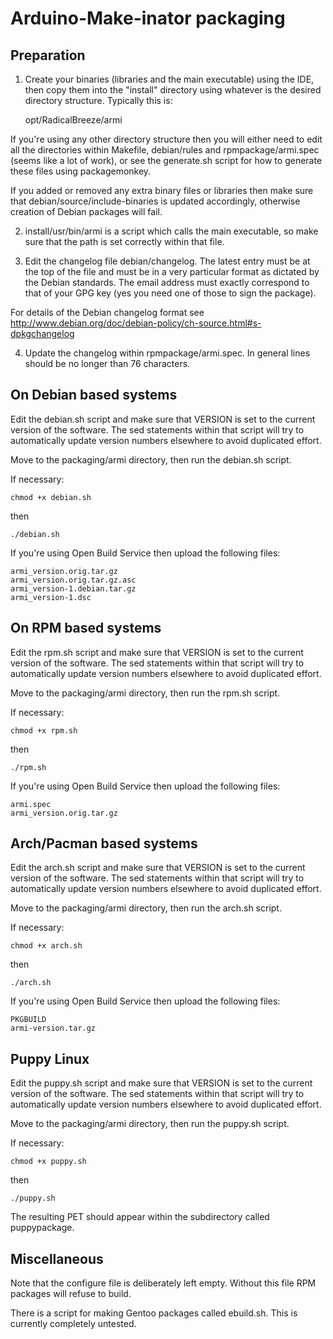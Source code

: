 Arduino-Make-inator packaging
=============================

Preparation
-----------

1. Create your binaries (libraries and the main executable) using the IDE, then copy them into the "install" directory using whatever is the desired directory structure.  Typically this is:

    opt/RadicalBreeze/armi

If you're using any other directory structure then you will either need to edit all the directories within Makefile, debian/rules and rpmpackage/armi.spec (seems like a lot of work), or see the generate.sh script for how to generate these files using packagemonkey.

If you added or removed any extra binary files or libraries then make sure that debian/source/include-binaries is updated accordingly, otherwise creation of Debian packages will fail.

2. install/usr/bin/armi is a script which calls the main executable, so make sure that the path is set correctly within that file.

3. Edit the changelog file debian/changelog.  The latest entry must be at the top of the file and must be in a very particular format as dictated by the Debian standards.  The email address must exactly correspond to that of your GPG key (yes you need one of those to sign the package).

For details of the Debian changelog format see http://www.debian.org/doc/debian-policy/ch-source.html#s-dpkgchangelog

4. Update the changelog within rpmpackage/armi.spec.  In general lines should be no longer than 76 characters.


On Debian based systems
-----------------------

Edit the debian.sh script and make sure that VERSION is set to the current version of the software.  The sed statements within that script will try to automatically update version numbers elsewhere to avoid duplicated effort.

Move to the packaging/armi directory, then run the debian.sh script.

If necessary:

    chmod +x debian.sh

then

    ./debian.sh

If you're using Open Build Service then upload the following files:

    armi_version.orig.tar.gz
    armi_version.orig.tar.gz.asc
    armi_version-1.debian.tar.gz
    armi_version-1.dsc


On RPM based systems
--------------------

Edit the rpm.sh script and make sure that VERSION is set to the current version of the software.  The sed statements within that script will try to automatically update version numbers elsewhere to avoid duplicated effort.

Move to the packaging/armi directory, then run the rpm.sh script.

If necessary:

    chmod +x rpm.sh

then

    ./rpm.sh

If you're using Open Build Service then upload the following files:

    armi.spec
    armi_version.orig.tar.gz


Arch/Pacman based systems
-------------------------

Edit the arch.sh script and make sure that VERSION is set to the current version of the software.  The sed statements within that script will try to automatically update version numbers elsewhere to avoid duplicated effort.

Move to the packaging/armi directory, then run the arch.sh script.

If necessary:

    chmod +x arch.sh

then

    ./arch.sh

If you're using Open Build Service then upload the following files:

    PKGBUILD
    armi-version.tar.gz


Puppy Linux
-----------

Edit the puppy.sh script and make sure that VERSION is set to the current version of the software.  The sed statements within that script will try to automatically update version numbers elsewhere to avoid duplicated effort.

Move to the packaging/armi directory, then run the puppy.sh script.

If necessary:

    chmod +x puppy.sh

then

    ./puppy.sh

The resulting PET should appear within the subdirectory called puppypackage.


Miscellaneous
-------------

Note that the configure file is deliberately left empty.  Without this file RPM packages will refuse to build.

There is a script for making Gentoo packages called ebuild.sh.  This is currently completely untested.


